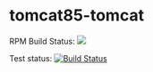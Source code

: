 # tomcat85-tomcat 

RPM Build Status: <a href="https://copr.fedorainfracloud.org/coprs/filirom1/scl-tomcat85/package/tomcat/"><img src="https://copr.fedorainfracloud.org/coprs/filirom1/scl-tomcat85/package/tomcat/status_image/last_build.png" /></a>

Test status: [![Build Status](https://travis-ci.org/scl-tomcat/tomcat85.svg?branch=master)](https://travis-ci.org/scl-tomcat/tomcat85)

